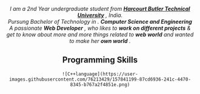<p align="center" dir="auto">
  <em>I am a 2nd Year undergraduate student from
    <a href="hbtu.ac.in" rel="nofollow"><b>Harcourt Butler Technical University</b></a>
    , India.
    <br>
    Pursung Bachelor of Technology in .
    <b>Computer Science and Engineering</b>
    <br>
    A passionate 
    <b>Web Developer</b>
    , who likes to 
    <b>work on different projects</b>
    & get to know about more and more things related to 
    <b>web world</b>
    and wanted to make her 
    <b>own world</b>
    .
  </em>
 </p>

  

<h2 align="center"> Programming Skills</h2>
<p align="center">
  <code>![C++language](https://user-images.githubusercontent.com/76213429/157841199-87cd6936-241c-4470-8345-b767a2f4851e.png)
 </code>
  <code><mg width="10%" src="https://user-images.githubusercontent.com/76213429/157818906-5ddd5cd4-044f-4af6-9851-eb7ac9d69baf.png" style="max-width: 100%;">
 </code>
  <code><mg width="10%" src="https://user-images.githubusercontent.com/76213429/157819474-c676ee08-942f-4cc9-be9d-c759941c86f2.png" style="max-width: 100%;">
 </code>
  <code><mg width="10%" src="https://user-images.githubusercontent.com/76213429/157819691-955f353d-2e63-46e1-a283-445b617216c5.png" style="max-width: 100%;">
 </code>
</p>
